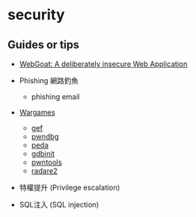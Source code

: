 # security

## Guides or tips

* [WebGoat: A deliberately insecure Web Application](https://github.com/WebGoat/WebGoat)
* Phishing 網路釣魚
    * phishing email
* [Wargames](https://overthewire.org/wargames/)
    * [gef](https://github.com/hugsy/gef)
    * [pwndbg](https://github.com/pwndbg/pwndbg)
    * [peda](https://github.com/longld/peda.git)
    * [gdbinit](https://github.com/gdbinit/Gdbinit)
    * [pwntools](https://github.com/Gallopsled/pwntools)
    * [radare2](http://www.radare.org/)

* 特權提升 (Privilege escalation)
* SQL注入 (SQL injection)